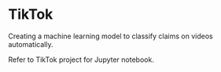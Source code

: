 # TikTok
Creating a machine learning model to classify claims on videos automatically. 

Refer to TikTok project for Jupyter notebook. 

